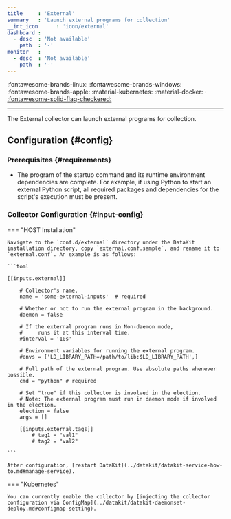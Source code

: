 ```yaml
---
title     : 'External'
summary   : 'Launch external programs for collection'
__int_icon      : 'icon/external'
dashboard :
  - desc  : 'Not available'
    path  : '-'
monitor   :
  - desc  : 'Not available'
    path  : '-'
---
```



:fontawesome-brands-linux: :fontawesome-brands-windows: :fontawesome-brands-apple: :material-kubernetes: :material-docker:  · [:fontawesome-solid-flag-checkered:](../datakit/index.md#legends "Election Enabled")

---

The External collector can launch external programs for collection.

## Configuration {#config}

### Prerequisites {#requirements}

- The program of the startup command and its runtime environment dependencies are complete. For example, if using Python to start an external Python script, all required packages and dependencies for the script's execution must be present.

### Collector Configuration {#input-config}

<!-- markdownlint-disable MD046 -->
=== "HOST Installation"

    Navigate to the `conf.d/external` directory under the DataKit installation directory, copy `external.conf.sample`, and rename it to `external.conf`. An example is as follows:
    
    ```toml
        
    [[inputs.external]]
    
        # Collector's name.
        name = 'some-external-inputs'  # required
    
        # Whether or not to run the external program in the background.
        daemon = false
    
        # If the external program runs in Non-daemon mode,
        #     runs it at this interval time.
        #interval = '10s'
    
        # Environment variables for running the external program.
        #envs = ['LD_LIBRARY_PATH=/path/to/lib:$LD_LIBRARY_PATH',]
    
        # Full path of the external program. Use absolute paths whenever possible.
        cmd = "python" # required
    
        # Set "true" if this collector is involved in the election.
        # Note: The external program must run in daemon mode if involved in the election.
        election = false
        args = []
    
        [[inputs.external.tags]]
            # tag1 = "val1"
            # tag2 = "val2"
    
    ```
    
    After configuration, [restart DataKit](../datakit/datakit-service-how-to.md#manage-service).

=== "Kubernetes"

    You can currently enable the collector by [injecting the collector configuration via ConfigMap](../datakit/datakit-daemonset-deploy.md#configmap-setting).

<!-- markdownlint-enable -->